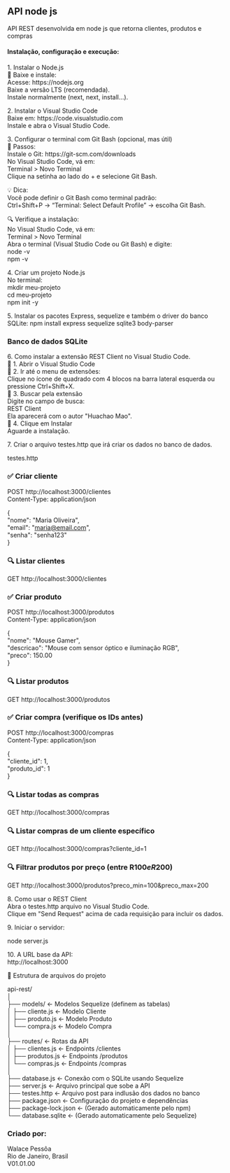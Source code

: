 API node js
----------
API REST desenvolvida em node js que retorna clientes, produtos e compras
<p>
<h4>Instalação, configuração e execução:</h4>
</p>
<p>
1. Instalar o Node.js<br/>
🔗 Baixe e instale:<br/>
Acesse: https://nodejs.org<br/>
Baixe a versão LTS (recomendada).<br/>
Instale normalmente (next, next, install...).<br/>
</p>
<p>
2. Instalar o Visual Studio Code<br/>
Baixe em: https://code.visualstudio.com<br/>
Instale e abra o Visual Studio Code.<br/>
</p>
<p>
3. Configurar o terminal com Git Bash (opcional, mas útil)<br/>
🔧 Passos:<br/>
Instale o Git: https://git-scm.com/downloads<br/>
No Visual Studio Code, vá em:<br/>
Terminal > Novo Terminal<br/>
Clique na setinha ao lado do + e selecione Git Bash.<br/>
</p>
<p>
💡 Dica:<br/>
Você pode definir o Git Bash como terminal padrão:<br/>
Ctrl+Shift+P → “Terminal: Select Default Profile” → escolha Git Bash.<br/>
</p>
<p>
🔍 Verifique a instalação:<br/>
No Visual Studio Code, vá em:<br/>
Terminal > Novo Terminal<br/>
Abra o terminal (Visual Studio Code ou Git Bash) e digite:<br/>
node -v<br/>
npm -v<br/>
</p>
<p>
4. Criar um projeto Node.js<br/>
No terminal:<br/>
mkdir meu-projeto<br/>
cd meu-projeto<br/>
npm init -y<br/>
</p>
<p>
5. Instalar os pacotes Express, sequelize e também o driver do banco SQLite:
npm install express sequelize sqlite3 body-parser<br/>
</p>

### Banco de dados SQLite

<p>
6. Como instalar a extensão REST Client no Visual Studio Code.<br/>
🔹 1. Abrir o Visual Studio Code<br/>
🔹 2. Ir até o menu de extensões: <br/>
Clique no ícone de quadrado com 4 blocos na barra lateral esquerda ou pressione Ctrl+Shift+X.<br/>
🔹 3. Buscar pela extensão<br/>
Digite no campo de busca:<br/>
REST Client<br/>
Ela aparecerá com o autor "Huachao Mao".<br/>
🔹 4. Clique em Instalar<br/>
Aguarde a instalação.<br/>
</p>
<p>
7. Criar o arquivo testes.http que irá criar os dados no banco de dados.<br/>

testes.http<br/>

### ✅ Criar cliente</p>

POST http://localhost:3000/clientes<br/>
Content-Type: application/json<br/>

{<br/>
  "nome": "Maria Oliveira",<br/>
  "email": "maria@email.com",<br/>
  "senha": "senha123"<br/>
}<br/>

### 🔍 Listar clientes
GET http://localhost:3000/clientes

###

### ✅ Criar produto
POST http://localhost:3000/produtos<br/>
Content-Type: application/json<br/>

{<br/>
  "nome": "Mouse Gamer",<br/>
  "descricao": "Mouse com sensor óptico e iluminação RGB",<br/>
  "preco": 150.00<br/>
}<br/>

### 🔍 Listar produtos
GET http://localhost:3000/produtos

###

### ✅ Criar compra (verifique os IDs antes)
POST http://localhost:3000/compras<br/>
Content-Type: application/json<br/>

{<br/>
  "cliente_id": 1,<br/>
  "produto_id": 1<br/>
}<br/>

### 🔍 Listar todas as compras
GET http://localhost:3000/compras

### 🔍 Listar compras de um cliente específico
GET http://localhost:3000/compras?cliente_id=1

### 🔍 Filtrar produtos por preço (entre R$100 e R$200)
GET http://localhost:3000/produtos?preco_min=100&preco_max=200
</p>
<p>
8. Como usar o REST Client<br/>
Abra o testes.http arquivo no Visual Studio Code.<br/>
Clique em "Send Request" acima de cada requisição para incluir os dados.<br/>
</p>
<p>
9. Iniciar o servidor:<br/>

node server.js
</p>
<p>
10. A URL base da API:<br/>
http://localhost:3000<br/>
</p>
<p>
📁 Estrutura de arquivos do projeto<br/>
</p>
<p>
api-rest/<br/>
│<br/>
├── models/                  ← Modelos Sequelize (definem as tabelas)<br/>
│   ├── cliente.js           ← Modelo Cliente<br/>
│   ├── produto.js           ← Modelo Produto<br/>
│   └── compra.js            ← Modelo Compra<br/>
│<br/>
├── routes/                  ← Rotas da API<br/>
│   ├── clientes.js          ← Endpoints /clientes<br/>
│   ├── produtos.js          ← Endpoints /produtos<br/>
│   └── compras.js           ← Endpoints /compras<br/>
│<br/>
├── database.js              ← Conexão com o SQLite usando Sequelize<br/>
├── server.js                ← Arquivo principal que sobe a API<br/>
├── testes.http              ← Arquivo post para indlusão dos dados no banco<br/>
├── package.json             ← Configuração do projeto e dependências<br/>
├── package-lock.json        ← (Gerado automaticamente pelo npm)<br/>
└── database.sqlite          ← (Gerado automaticamente pelo Sequelize)<br/>
</p>

### Criado por:<br/>
Walace Pessôa<br/>
Rio de Janeiro, Brasil<br/>
V01.01.00
